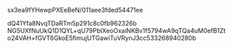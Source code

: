 sx3ea9fYHewpPXEeBeN/011aee3fded54471ee

dQ41Yfa8NvqTDaRTm5p291c8c0fb962326b
NG5UXfNuUkQ1D1QYL+qU79PbIXeoOxaiNKBv1f5794wA9qTQa4uM0efB1Zto24VAH+fGVT6GkoE5fimujUTGawiTuVRynJ3cc533268940280b
